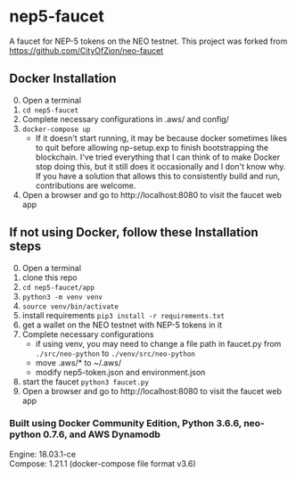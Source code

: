 # nep5-faucet
A faucet for NEP-5 tokens on the NEO testnet.
This project was forked from https://github.com/CityOfZion/neo-faucet

## Docker Installation
0. Open a terminal
1. `cd nep5-faucet`
2. Complete necessary configurations in .aws/ and config/
3. `docker-compose up`
    * If it doesn't start running, it may be because docker sometimes likes to quit before allowing np-setup.exp 
    to finish bootstrapping the blockchain. I've tried everything that I can think of to make Docker stop doing this,
    but it still does it occasionally and I don't know why. If you have a solution that allows this to consistently 
    build and run, contributions are welcome.
4. Open a browser and go to http://localhost:8080 to visit the faucet web app

## If not using Docker, follow these Installation steps
0. Open a terminal
1. clone this repo
2. `cd nep5-faucet/app`
3. `python3 -m venv venv`
4. `source venv/bin/activate`
5. install requirements `pip3 install -r requirements.txt`
6. get a wallet on the NEO testnet with NEP-5 tokens in it 
7. Complete necessary configurations
    * if using venv, you may need to change a file path in faucet.py from `./src/neo-python` to `./venv/src/neo-python`
    * move .aws/* to ~/.aws/
    * modify nep5-token.json and environment.json 
8. start the faucet `python3 faucet.py`
9. Open a browser and go to http://localhost:8080 to visit the faucet web app


### Built using Docker Community Edition, Python 3.6.6, neo-python 0.7.6, and AWS Dynamodb
Engine: 18.03.1-ce <br/>
Compose: 1.21.1 (docker-compose file format v3.6)

